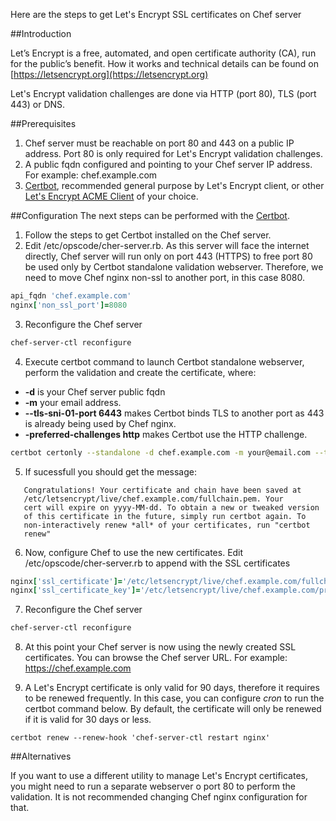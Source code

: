 Here are the steps to get Let's Encrypt SSL certificates on Chef server

##Introduction

Let’s Encrypt is a free, automated, and open certificate authority (CA), run for the public’s benefit. 
How it works and technical details can be found on [https://letsencrypt.org](https://letsencrypt.org)

Let's Encrypt validation challenges are done via HTTP (port 80), TLS (port 443) or DNS.


##Prerequisites

1. Chef server must be reachable on port 80 and 443 on a public IP address. Port 80 is only required for Let's Encrypt validation challenges. 
2. A public fqdn configured and pointing to your Chef server IP address. For example: chef.example.com
3. [Certbot](https://certbot.eff.org/), recommended general purpose by Let's Encrypt client, or other  [Let's Encrypt ACME Client](https://letsencrypt.org/docs/client-options) of your choice.

##Configuration
The next steps can be performed with the [Certbot](https://certbot.eff.org/).

1. Follow the steps to get Certbot installed on the Chef server.
2. Edit /etc/opscode/cher-server.rb. As this server will face the internet directly, Chef server will run only on port 443 (HTTPS) to free port 80 be used only by Certbot standalone validation webserver. Therefore, we need to move Chef nginx non-ssl to another port, in this case 8080. 
```ruby
api_fqdn 'chef.example.com'
nginx['non_ssl_port']=8080
```
3. Reconfigure the Chef server
```bash
chef-server-ctl reconfigure
```
4. Execute certbot command to launch Certbot standalone webserver, perform the validation and create the certificate, where:

- **-d** is your Chef server public fqdn 
- **-m** your email address. 
- **--tls-sni-01-port 6443** makes Certbot binds TLS to another port as 443 is already being used by Chef nginx.
- **-preferred-challenges http** makes Certbot use the HTTP challenge.

```bash
certbot certonly --standalone -d chef.example.com -m your@email.com --tls-sni-01-port 6443 --preferred-challenges http
```
5. If sucessfull you should get the message:
```
   Congratulations! Your certificate and chain have been saved at
   /etc/letsencrypt/live/chef.example.com/fullchain.pem. Your
   cert will expire on yyyy-MM-dd. To obtain a new or tweaked version
   of this certificate in the future, simply run certbot again. To
   non-interactively renew *all* of your certificates, run "certbot
   renew"
```
6. Now, configure Chef to use the new certificates. Edit /etc/opscode/cher-server.rb to append with the SSL certificates 

```ruby
nginx['ssl_certificate']='/etc/letsencrypt/live/chef.example.com/fullchain.pem'
nginx['ssl_certificate_key']='/etc/letsencrypt/live/chef.example.com/privkey.pem'
```
7. Reconfigure the Chef server
```bash
chef-server-ctl reconfigure
```

8. At this point your Chef server is now using the newly created SSL certificates. You can browse the Chef server URL. For example: https://chef.example.com

9. A Let's Encrypt certificate is only valid for 90 days, therefore it requires to be renewed frequently. 
In this case, you can configure *cron* to run the certbot command below. By default, the certificate will only be renewed if it is valid for 30 days or less. 

```
certbot renew --renew-hook 'chef-server-ctl restart nginx'
``` 

 ##Alternatives

If you want to use a different utility to manage Let's Encrypt certificates, you might need to run a separate webserver o port 80 to perform the validation.
It is not recommended changing Chef nginx configuration for that.
